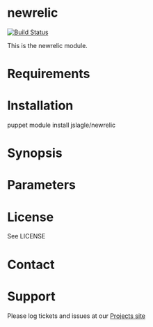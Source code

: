 # newrelic

[![Build Status](https://travis-ci.org/jslagle/puppet-newrelic.png?branch=master)](https://travis-ci.org/jslagle/puppet-newrelic)

This is the newrelic module.

# Requirements

# Installation

  puppet module install jslagle/newrelic

# Synopsis

# Parameters

# License

  See LICENSE

# Contact


# Support

Please log tickets and issues at our [Projects site](https://github.com/jslagle/newrelic)
